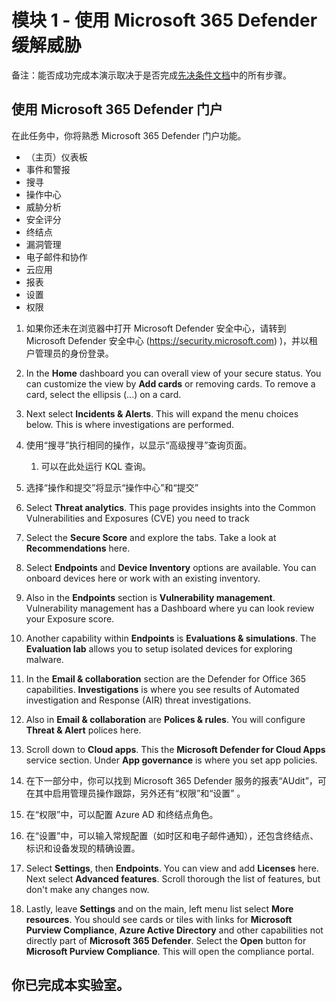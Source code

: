 # <a name="module-1---mitigate-threats-using-microsoft-365-defender"></a>模块 1 - 使用 Microsoft 365 Defender 缓解威胁

备注：能否成功完成本演示取决于是否完成[先决条件文档](00-prerequisites.md)中的所有步骤。 

## <a name="use-the-microsoft-365-defender-portal"></a>使用 Microsoft 365 Defender 门户

在此任务中，你将熟悉 Microsoft 365 Defender 门户功能。

- （主页）仪表板
- 事件和警报
- 搜寻
- 操作中心
- 威胁分析
- 安全评分
- 终结点
- 漏洞管理
- 电子邮件和协作
- 云应用
- 报表
- 设置
- 权限

1. 如果你还未在浏览器中打开 Microsoft Defender 安全中心，请转到 Microsoft Defender 安全中心 (https://security.microsoft.com) )，并以租户管理员的身份登录。

1. In the <bpt id="p1">**</bpt>Home<ept id="p1">**</ept> dashboard you can overall view of your secure status. You can customize the view by <bpt id="p1">**</bpt>Add cards<ept id="p1">**</ept> or removing cards. To remove a card, select the ellipsis (...) on a card.
1. Next select <bpt id="p1">**</bpt>Incidents &amp; Alerts<ept id="p1">**</ept>. This will expand the menu choices below. This is where investigations are performed.
1. 使用“搜寻”执行相同的操作，以显示“高级搜寻”查询页面。 
    1. 可以在此处运行 KQL 查询。
1. 选择“操作和提交”将显示“操作中心”和“提交”
1. Select <bpt id="p1">**</bpt>Threat analytics<ept id="p1">**</ept>. This page provides insights into the Common Vulnerabilities and Exposures (CVE) you need to track
1. Select the <bpt id="p1">**</bpt>Secure Score<ept id="p1">**</ept> and explore the tabs. Take a look at <bpt id="p1">**</bpt>Recommendations<ept id="p1">**</ept> here.
1. Select <bpt id="p1">**</bpt>Endpoints<ept id="p1">**</ept> and <bpt id="p2">**</bpt>Device Inventory<ept id="p2">**</ept> options are available. You can onboard devices here or work with an existing inventory.
1. Also in the <bpt id="p1">**</bpt>Endpoints<ept id="p1">**</ept> section is <bpt id="p2">**</bpt>Vulnerability management<ept id="p2">**</ept>. Vulnerability management has a Dashboard where yu can look review your Exposure score.
1. Another capability within <bpt id="p1">**</bpt>Endpoints<ept id="p1">**</ept> is <bpt id="p2">**</bpt>Evaluations &amp; simulations<ept id="p2">**</ept>. The <bpt id="p1">**</bpt>Evaluation lab<ept id="p1">**</ept> allows you to setup isolated devices for exploring malware.
1. In the <bpt id="p1">**</bpt>Email &amp; collaboration<ept id="p1">**</ept> section are the Defender for Office 365 capabilities. <bpt id="p1">**</bpt>Investigations<ept id="p1">**</ept> is where you see results of Automated investigation and Response (AIR) threat investigations.
1. Also in <bpt id="p1">**</bpt>Email &amp; collaboration<ept id="p1">**</ept> are <bpt id="p2">**</bpt>Polices &amp; rules<ept id="p2">**</ept>. You will configure <bpt id="p1">**</bpt>Threat &amp; Alert<ept id="p1">**</ept> polices here.
1. Scroll down to <bpt id="p1">**</bpt>Cloud apps<ept id="p1">**</ept>. This the <bpt id="p1">**</bpt>Microsoft Defender for Cloud Apps<ept id="p1">**</ept> service section. Under <bpt id="p1">**</bpt>App governance<ept id="p1">**</ept> is where you set app policies.
1. 在下一部分中，你可以找到 Microsoft 365 Defender 服务的报表“AUdit”，可在其中启用管理员操作跟踪，另外还有“权限”和“设置”   。
1. 在“权限”中，可以配置 Azure AD 和终结点角色。
1. 在“设置”中，可以输入常规配置（如时区和电子邮件通知），还包含终结点、标识和设备发现的精确设置。
1. Select <bpt id="p1">**</bpt>Settings<ept id="p1">**</ept>, then <bpt id="p2">**</bpt>Endpoints<ept id="p2">**</ept>. You can view and add <bpt id="p1">**</bpt>Licenses<ept id="p1">**</ept> here. Next select <bpt id="p1">**</bpt>Advanced features<ept id="p1">**</ept>. Scroll thorough the list of features, but don't make any changes now.
1. Lastly, leave <bpt id="p1">**</bpt>Settings<ept id="p1">**</ept> and on the main, left menu list select <bpt id="p2">**</bpt>More resources<ept id="p2">**</ept>. You should see cards or tiles with links for <bpt id="p1">**</bpt>Microsoft Purview Compliance<ept id="p1">**</ept>, <bpt id="p2">**</bpt>Azure Active Directory<ept id="p2">**</ept> and other capabilities not directly part of <bpt id="p3">**</bpt>Microsoft 365 Defender<ept id="p3">**</ept>. Select the <bpt id="p1">**</bpt>Open<ept id="p1">**</ept> button for <bpt id="p2">**</bpt>Microsoft Purview Compliance<ept id="p2">**</ept>. This will open the compliance portal.

## <a name="you-have-completed-the-lab"></a>你已完成本实验室。